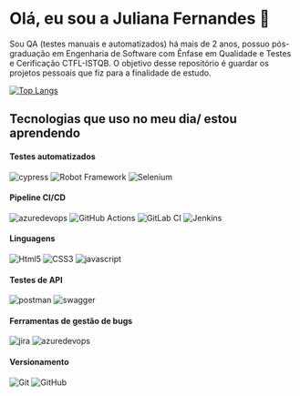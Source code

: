 # Olá, eu sou a Juliana Fernandes 👋
Sou QA (testes manuais e automatizados) há mais de 2 anos, possuo pós-graduação em Engenharia de Software com Ênfase em Qualidade e Testes e Cerificação CTFL-ISTQB. O objetivo desse repositório é guardar os projetos pessoais que fiz para a finalidade de estudo.


[![Top Langs](https://github-readme-stats.vercel.app/api/top-langs/?username=julianasfernandes&layout=donut-vertical)]()

## Tecnologias que uso no meu dia/ estou aprendendo

#### Testes automatizados
![cypress](https://img.shields.io/badge/-cypress-%23E5E5E5?style=for-the-badge&logo=cypress&logoColor=058a5e)
![Robot Framework](https://img.shields.io/badge/Robot%20Framework-000000?style=for-the-badge&logo=robot-framework&logoColor=white)
![Selenium](https://img.shields.io/badge/Selenium-43B02A?style=for-the-badge&logo=Selenium&logoColor=white)
#### Pipeline CI/CD
![azuredevops](https://img.shields.io/badge/Azure_DevOps-0078D7?style=for-the-badge&logo=azure-devops&logoColor=white)
![GitHub Actions](https://img.shields.io/badge/github%20actions-%232671E5.svg?style=for-the-badge&logo=githubactions&logoColor=white)
![GitLab CI](https://img.shields.io/badge/gitlab%20ci-%23181717.svg?style=for-the-badge&logo=gitlab&logoColor=white)
![Jenkins](https://img.shields.io/badge/jenkins-%232C5263.svg?style=for-the-badge&logo=jenkins&logoColor=white)
#### Linguagens
![Html5](https://img.shields.io/badge/HTML5-E34F26?style=for-the-badge&logo=html5&logoColor=white)
![CSS3](https://img.shields.io/badge/CSS3-1572B6?style=for-the-badge&logo=css3&logoColor=white)
![javascript](https://img.shields.io/badge/JavaScript-F7DF1E?style=for-the-badge&logo=javascript&logoColor=black)
#### Testes de API
![postman](https://img.shields.io/badge/Postman-FF6C37?style=for-the-badge&logo=Postman&logoColor=white)
![swagger](https://img.shields.io/badge/Swagger-85EA2D?style=for-the-badge&logo=Swagger&logoColor=white)
#### Ferramentas de gestão de bugs
![jira](https://img.shields.io/badge/Jira-0052CC?style=for-the-badge&logo=Jira&logoColor=white)
![azuredevops](https://img.shields.io/badge/Azure_DevOps-0078D7?style=for-the-badge&logo=azure-devops&logoColor=white)
#### Versionamento
![Git](https://img.shields.io/badge/git-%23F05033.svg?style=for-the-badge&logo=git&logoColor=white)
![GitHub](https://img.shields.io/badge/github-%23121011.svg?style=for-the-badge&logo=github&logoColor=white)


